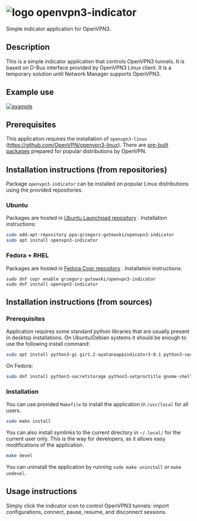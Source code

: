 # ![logo](https://raw.githubusercontent.com/OpenVPN/openvpn3-indicator/main/share/icons/hicolor/scalable/apps/openvpn3-indicator.svg) openvpn3-indicator

Simple indicator application for OpenVPN3.

## Description

This is a simple indicator application that controls OpenVPN3 tunnels.
It is based on D-Bus interface provided by OpenVPN3 Linux client.
It is a temporary solution until Network Manager supports OpenVPN3.

## Example use

[![example](https://raw.githubusercontent.com/OpenVPN/openvpn3-indicator/main/docs/example.png)](https://raw.githubusercontent.com/OpenVPN/openvpn3-indicator/main/docs/example.mp4)

## Prerequisites

This application requires the installation of `openvpn3-linux` (https://github.com/OpenVPN/openvpn3-linux).
There are [pre-built packages](https://community.openvpn.net/openvpn/wiki/OpenVPN3Linux) prepared for popular distributions by OpenVPN.

## Installation instructions (from repositories)

Package `openvpn3-indicator` can be installed on popular Linux distributions using the provided repositories.

### Ubuntu

Packages are hosted in [Ubuntu Launchpad repository](https://launchpad.net/~grzegorz-gutowski/+archive/ubuntu/openvpn3-indicator) .
Installation instructions:

```sh
sudo add-apt-repository ppa:grzegorz-gutowski/openvpn3-indicator
sudo apt install openvpn3-indicator
```

### Fedora + RHEL

Packages are hosted in [Fedora Copr repository](https://copr.fedorainfracloud.org/coprs/grzegorz-gutowski/openvpn3-indicator/) .
Installation instructions:

```
sudo dnf copr enable grzegorz-gutowski/openvpn3-indicator
sudo dnf install openvpn3-indicator
```

## Installation instructions (from sources)

### Prerequisites

Application requires some standard python libraries that are usually present in desktop installations.
On Ubuntu/Debian systems it should be enough to use the following install command:
```sh
sudo apt install python3-gi gir1.2-ayatanaappindicator3-0.1 python3-secretstorage python3-setproctitle
```
On Fedora:
```sh
sudo dnf install python3-secretstorage python3-setproctitle gnome-shell-extension-appindicator
```

### Installation

You can use provided `Makefile` to install the application in `/usr/local` for all users.

```sh
sudo make install
```

You can also install symlinks to the current directory in `~/.local/` for the current user only.
This is the way for developers, as it allows easy modifications of the application.

```sh
make devel
```

You can uninstall the application by running `sudo make uninstall` or `make undevel`.

## Usage instructions

Simply click the indicator icon to control OpenVPN3 tunnels: import configurations, connect, pause, resume, and disconnect sessions.
